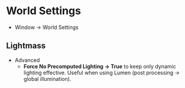 # World Settings

- Window -> World Settings

## Lightmass

- Advanced
  - **Force No Precomputed Lighting -> True** to keep only dynamic lighting effective. Useful when using Lumen (post processing -> global illumination).
